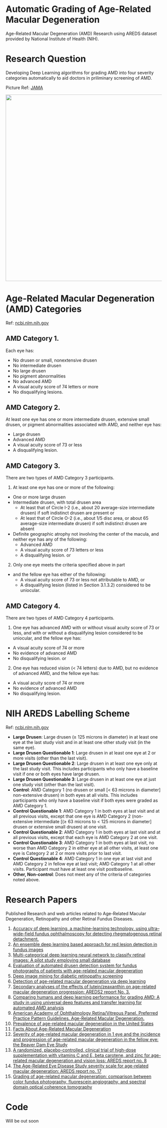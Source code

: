# Automatic Grading of Age-Related Macular Degeneration
Age-Related Macular Degeneration (AMD) Research using AREDS dataset provided by National Institute of Health (NIH).

# Research Question
Developing Deep Learning algorithms for grading AMD into four severity categories automatically to aid doctors in priliminary screening of AMD.

Picture Ref: [JAMA](https://jamanetwork.com/journals/jamaophthalmology/article-abstract/2654969?redirect=true)

<img src="https://jamanetwork.com/data/Journals/OPHTH/936580/eoi170078f1.png" width="600">

# Age-Related Macular Degeneration (AMD) Categories
Ref: [ncbi.nlm.nih.gov](https://www.ncbi.nlm.nih.gov/projects/gap/cgi-bin/GetPdf.cgi?id=phd000003.2)

## AMD Category 1. 
Each eye has: 

- No drusen or small, nonextensive drusen 
- No intermediate drusen 
- No large drusen 
- No pigment abnormalities 
- No advanced AMD 
- A visual acuity score of 74 letters or more 
- No disqualifying lesions. 

## AMD Category 2. 
At least one eye has one or more intermediate drusen, extensive small drusen, or pigment abnormalities associated with AMD, and neither eye has: 

- Large drusen 
- Advanced AMD 
- A visual acuity score of 73 or less 
- A disqualifying lesion. 

## AMD Category 3. 
There are two types of AMD Category 3 participants.

1.  At least one eye has one or more of the following: 
  * One or more large drusen 
  * Intermediate drusen, with total drusen area 
      * At least that of Circle I-2 (i.e., about 20 average-size intermediate drusen) if soft indistinct drusen are present or 
      * At least that of Circle O-2 (i.e., about 1/5 disc area, or about 65 average-size intermediate drusen) if soft indistinct drusen are absent
  * Definite geographic atrophy not involving the center of the macula, and neither eye has any of the following: 
      * Advanced AMD 
      * A visual acuity score of 73 letters or less 
      * A disqualifying lesion. 
or 

2. Only one eye meets the criteria specified above in part 
  * and the fellow eye has either of the following:
      * A visual acuity score of 73 or less not attributable to AMD, or 
      * A disqualifying lesion (listed in Section 3.1.3.2) considered to be uniocular. 

## AMD Category 4.
There are two types of AMD Category 4 participants. 

1. One eye has advanced AMD with or without visual acuity score of 73 or less, and with or without a disqualifying lesion considered to be uniocular, and the fellow eye has: 
  * A visual acuity score of 74 or more 
  * No evidence of advanced AMD 
  * No disqualifying lesion. 
or 
2. One eye has reduced vision (< 74 letters) due to AMD, but no evidence of advanced AMD, and the fellow eye has: 
* A visual acuity score of 74 or more 
* No evidence of advanced AMD 
* No disqualifying lesion.

# NIH AREDS Labelling Scheme
Ref: [ncbi.nlm.nih.gov](https://www.ncbi.nlm.nih.gov/projects/gap/cgi-bin/GetPdf.cgi?id=phd001138)

- **Large Drusen**: Large drusen (≥ 125 microns in diameter) in at least one eye at the last study visit
and in at least one other study visit (in the same eye).
- **Large Drusen Questionable 1**: Large drusen in at least one eye at 2 or more visits (other than the
last visit).
- **Large Drusen Questionable 2**: Large drusen in at least one eye only at the last study visit. This
includes participants who only have a baseline visit if one or both eyes have large drusen.
- **Large Drusen Questionable 3**: Large drusen in at least one eye at just one study visit (other than
the last visit).
- **Control**: AMD Category 1 (no drusen or small [< 63 microns in diameter] non-extensive drusen)
in both eyes at all visits. This includes participants who only have a baseline visit if both eyes
were graded as AMD Category 1.
- **Control Questionable 1**: AMD Category 1 in both eyes at last visit and at all previous visits,
except that one eye is AMD Category 2 (non-extensive intermediate [(≥ 63 microns to < 125
microns in diameter] drusen or extensive small drusen) at one visit.
- **Control Questionable 2**: AMD Category 1 in both eyes at last visit and at all previous visits,
except that each eye is AMD Category 2 at one visit.
- **Control Questionable 3**: AMD Category 1 in both eyes at last visit, no worse than AMD
Category 2 in either eye at all other visits, at least one eye is Category 2 at 2 or more visits prior
to last visit.
- **Control Questionable 4**: AMD Category 1 in one eye at last visit and AMD Category 2 in fellow
eye at last visit; AMD Category 1 at all other visits. Participant must have at least one visit postbaseline.
- **Other, Non-control**: Does not meet any of the criteria of categories noted above. 

# Research Papers
Published Research and web articles related to Age-Related Macular Degeneration, Retinopathy and other Retinal Fundus Diseases.

1. [Accuracy of deep learning, a machine-learning technology, using ultra–wide-field fundus ophthalmoscopy for detecting rhegmatogenous retinal detachment.](https://www.nature.com/articles/s41598-017-09891-x)
2. [An ensemble deep learning based approach for red lesion detection in fundus images](https://www.sciencedirect.com/science/article/pii/S0169260717307897)
3. [Multi-categorical deep learning neural network to classify retinal images: A pilot study employing small database](http://journals.plos.org/plosone/article?id=10.1371/journal.pone.0187336)
4. [Evaluation of automated drusen detection system for fundus photographs of patients with age-related macular degeneration](http://iovs.arvojournals.org/article.aspx?articleid=2560240&resultClick=1)
5. [Deep image mining for diabetic retinopathy screening](http://www.medicalimageanalysisjournal.com/article/S1361-8415(17)30066-X/abstract)
6. [Detection of age-related macular degeneration via deep learning](http://ieeexplore.ieee.org/abstract/document/7493240/)
7. [Secondary analyses of the effects of lutein/zeaxanthin on age-related macular degeneration progression: AREDS2 report No. 3.](https://www.ncbi.nlm.nih.gov/pubmed/24310343)
8. [Comparing humans and deep learning performance for grading AMD: A study in using universal deep features and transfer learning for automated AMD analysis](https://www.sciencedirect.com/science/article/pii/S0010482517300240)
9. [American Academy of Ophthalmology Retina/Vitreous Panel. Preferred Practice Pattern Guidelines. Age-Related Macular Degeneration.](https://www.aao.org/ppp)
10. [Prevalence of age-related macular degeneration in the United States](https://jamanetwork.com/data/journals/OPHTH/9922/EEB30090.pdf)
11. [Facts About Age-Related Macular Degeneration](https://nei.nih.gov/health/maculardegen/armd_facts)
12. [Severity of age-related macular degeneration in 1 eye and the incidence and progression of age-related macular degeneration in the fellow eye: the Beaver Dam Eye Study](https://jamanetwork.com/journals/jamaophthalmology/fullarticle/1913631?=)
13. [A randomized, placebo-controlled, clinical trial of high-dose supplementation with vitamins C and E, beta carotene, and zinc for age-related macular degeneration and vision loss: AREDS report no. 8](https://www.ncbi.nlm.nih.gov/pmc/articles/PMC1462955/)
14. [The Age-Related Eye Disease Study severity scale for age-related macular degeneration: AREDS report no. 17](https://www.ncbi.nlm.nih.gov/pmc/articles/PMC1472813/)
15. [Grading of age-related macular degeneration: comparison between color fundus photography, fluorescein angiography, and spectral domain optical coherence tomography](http://downloads.hindawi.com/journals/jop/2013/385915.pdf)

# Code
Will be out soon

